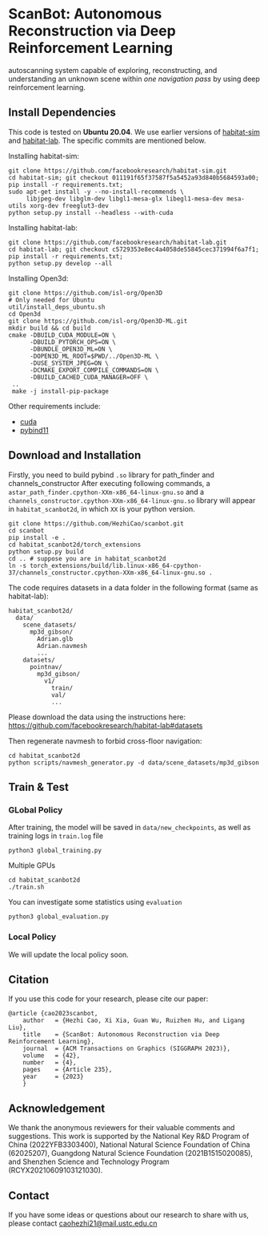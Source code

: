 # ScanBot: Autonomous Reconstruction via Deep Reinforcement Learning
autoscanning system capable of exploring, reconstructing, and understanding an unknown scene within *one navigation pass* by using deep reinforcement learning.

## Install Dependencies
This code is tested on **Ubuntu 20.04**. We use earlier versions of [habitat-sim](https://github.com/facebookresearch/habitat-sim) and [habitat-lab](https://github.com/facebookresearch/habitat-lab). The specific commits are mentioned below.

Installing habitat-sim:
```shell
git clone https://github.com/facebookresearch/habitat-sim.git
cd habitat-sim; git checkout 011191f65f37587f5a5452a93d840b5684593a00;
pip install -r requirements.txt; 
sudo apt-get install -y --no-install-recommends \
     libjpeg-dev libglm-dev libgl1-mesa-glx libegl1-mesa-dev mesa-utils xorg-dev freeglut3-dev
python setup.py install --headless --with-cuda
```

Installing habitat-lab:
```shell
git clone https://github.com/facebookresearch/habitat-lab.git
cd habitat-lab; git checkout c5729353e8ec4a4058de55845cec371994f6a7f1;
pip install -r requirements.txt; 
python setup.py develop --all
```

Installing Open3d:
```shell
git clone https://github.com/isl-org/Open3D
# Only needed for Ubuntu
util/install_deps_ubuntu.sh
cd Open3d
git clone https://github.com/isl-org/Open3D-ML.git
mkdir build && cd build
cmake -DBUILD_CUDA_MODULE=ON \
      -DBUILD_PYTORCH_OPS=ON \
      -DBUNDLE_OPEN3D_ML=ON \
      -DOPEN3D_ML_ROOT=$PWD/../Open3D-ML \
      -DUSE_SYSTEM_JPEG=ON \
      -DCMAKE_EXPORT_COMPILE_COMMANDS=ON \
      -DBUILD_CACHED_CUDA_MANAGER=OFF \
 ..
 make -j install-pip-package
```

Other requirements include:
* [cuda](https://developer.nvidia.com/cuda-downloads)
* [pybind11](https://pybind11.readthedocs.io/en/stable/installing.html)

## Download and Installation
Firstly, you need to build pybind `.so` library for path_finder and channels_constructor
After executing following commands, a `astar_path_finder.cpython-XXm-x86_64-linux-gnu.so` and a `channels_constructor.cpython-XXm-x86_64-linux-gnu.so` library will appear in `habitat_scanbot2d`, in which `XX` is your python version.
```shell
git clone https://github.com/HezhiCao/scanbot.git
cd scanbot
pip install -e .
cd habitat_scanbot2d/torch_extensions
python setup.py build
cd .. # suppose you are in habitat_scanbot2d
ln -s torch_extensions/build/lib.linux-x86_64-cpython-37/channels_constructor.cpython-XXm-x86_64-linux-gnu.so .
```
The code requires datasets in a data folder in the following format (same as habitat-lab):
```
habitat_scanbot2d/
  data/
    scene_datasets/
      mp3d_gibson/
        Adrian.glb
        Adrian.navmesh
        ...
    datasets/
      pointnav/
        mp3d_gibson/
          v1/
            train/
            val/
            ...
```
Please download the data using the instructions here: https://github.com/facebookresearch/habitat-lab#datasets

Then regenerate navmesh to forbid cross-floor navigation:
```
cd habitat_scanbot2d
python scripts/navmesh_generator.py -d data/scene_datasets/mp3d_gibson
```

## Train & Test
### GLobal Policy
After training, the model will be saved in `data/new_checkpoints`, as well as training logs in `train.log` file
```shell
python3 global_training.py
```
Multiple GPUs
```
cd habitat_scanbot2d
./train.sh
```

You can investigate some statistics using `evaluation`
```shell
python3 global_evaluation.py
```
### Local Policy
We will update the local policy soon.

## Citation
If you use this code for your research, please cite our paper:
```
@article {cao2023scanbot,
    author   = {Hezhi Cao, Xi Xia, Guan Wu, Ruizhen Hu, and Ligang Liu},
    title    = {ScanBot: Autonomous Reconstruction via Deep Reinforcement Learning},
    journal  = {ACM Transactions on Graphics (SIGGRAPH 2023)},
    volume   = {42},
    number   = {4},
    pages    = {Article 235},
    year     = {2023}
    }
```

## Acknowledgement

We thank the anonymous reviewers for their valuable comments and suggestions. This work is supported by the National Key R&D Program of China (2022YFB3303400), National Natural Science Foundation of China (62025207), Guangdong Natural Science Foundation (2021B1515020085), and Shenzhen Science and Technology Program (RCYX20210609103121030).

## Contact

If you have some ideas or questions about our research to share with us, please contact caohezhi21@mail.ustc.edu.cn
